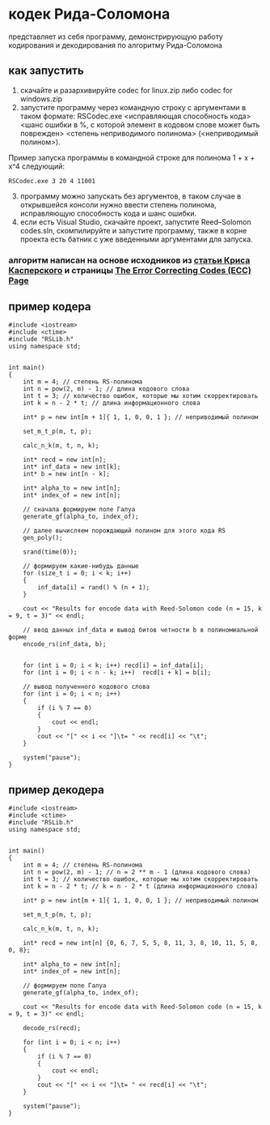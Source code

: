 # кодек Рида-Соломона

представляет из себя программу, демонстрирующую работу кодирования и декодирования по алгоритму Рида-Соломона

## как запустить
1) скачайте и разархивируйте codec for linux.zip либо codec for windows.zip 
2) запустите программу через командную строку с аргументами в таком формате: RSCodec.exe <исправляющая способность кода> <шанс ошибки в %, с которой элемент в кодовом слове может быть поврежден> <степень неприводимого полинома> (<неприводимый полином>).

Пример запуска программы в командной строке для полинома 1 + x + x^4 следующий:
```
RSCodec.exe 3 20 4 11001
```
3) программу можно запускать без аргументов, в таком случае в открывшейся консоли нужно ввести степень полинома, исправляющую способность кода и шанс ошибки.
4) если есть Visual Studio, скачайте проект, запустите Reed–Solomon codes.sln, скомпилируйте и запустите программу, также в корне проекта есть батник с уже введенными аргументами для запуска.

### алгоритм написан на основе исходников из [статьи Криса Касперского](http://samag.ru/archive/article/211) и страницы [The Error Correcting Codes (ECC) Page](http://www.eccpage.com/)

## пример кодера

```
#include <iostream>
#include <ctime>
#include "RSLib.h"
using namespace std;


int main()
{
    int m = 4; // степень RS-полинома
    int n = pow(2, m) - 1; // длина кодового слова
    int t = 3; // количество ошибок, которые мы хотим скорректировать
    int k = n - 2 * t; // длина информационного слова

    int* p = new int[m + 1]{ 1, 1, 0, 0, 1 }; // неприводимый полином

    set_m_t_p(m, t, p);

    calc_n_k(m, t, n, k);

    int* recd = new int[n];
    int* inf_data = new int[k];
    int* b = new int[n - k];

    int* alpha_to = new int[n];
    int* index_of = new int[n];

    // сначала формируем поле Галуа
    generate_gf(alpha_to, index_of);

    // далее вычисляем порождающий полином для этого кода RS
    gen_poly();

    srand(time(0));

    // формируем какие-нибудь данные
    for (size_t i = 0; i < k; i++)
    {
        inf_data[i] = rand() % (n + 1);
    }

    cout << "Results for encode data with Reed-Solomon code (n = 15, k = 9, t = 3)" << endl;

    // ввод данных inf_data и вывод битов четности b в полиномиальной форме
    encode_rs(inf_data, b);


    for (int i = 0; i < k; i++) recd[i] = inf_data[i];
    for (int i = 0; i < n - k; i++)  recd[i + k] = b[i];

	// вывод полученного кодового слова
    for (int i = 0; i < n; i++)
    {
        if (i % 7 == 0)
        {
            cout << endl;
        }
        cout << "[" << i << "]\t= " << recd[i] << "\t";
    }

    system("pause");
}
```

## пример декодера

```
#include <iostream>
#include <ctime>
#include "RSLib.h"
using namespace std;


int main()
{
    int m = 4; // степень RS-полинома
    int n = pow(2, m) - 1; // n = 2 ** m - 1 (длина кодового слова)
    int t = 3; // количество ошибок, которые мы хотим скорректировать
    int k = n - 2 * t; // k = n - 2 * t (длина информационного слова)

    int* p = new int[m + 1]{ 1, 1, 0, 0, 1 }; // неприводимый полином

    set_m_t_p(m, t, p);

    calc_n_k(m, t, n, k);

    int* recd = new int[n] {0, 6, 7, 5, 5, 8, 11, 3, 8, 10, 11, 5, 8, 0, 8};

    int* alpha_to = new int[n];
    int* index_of = new int[n];

    // формируем поле Галуа
    generate_gf(alpha_to, index_of);

    cout << "Results for encode data with Reed-Solomon code (n = 15, k = 9, t = 3)" << endl;

    decode_rs(recd);

    for (int i = 0; i < n; i++)
    {
        if (i % 7 == 0)
        {
            cout << endl;
        }
        cout << "[" << i << "]\t= " << recd[i] << "\t";
    }

    system("pause");
}
```